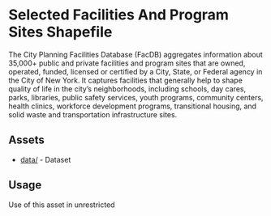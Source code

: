 # Selected Facilities And Program Sites Shapefile
The City Planning Facilities Database (FacDB) aggregates information about 35,000+ public and private facilities and program sites that are owned, operated, funded, licensed or certified by a City, State, or Federal agency in the City of New York. It captures facilities that generally help to shape quality of life in the city’s neighborhoods, including schools, day cares, parks, libraries, public safety services, youth programs, community centers, health clinics, workforce development programs, transitional housing, and solid waste and transportation infrastructure sites.

## Assets
* [data/](data/) - Dataset

## Usage
Use of this asset in unrestricted